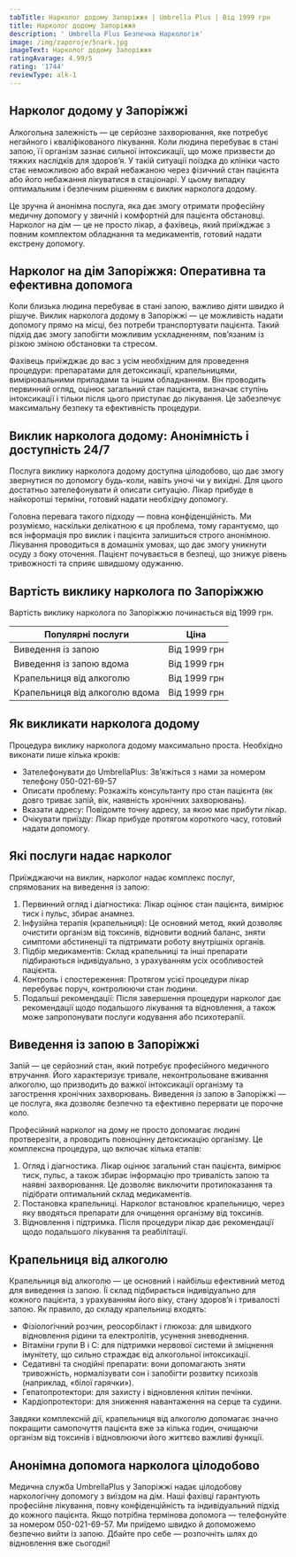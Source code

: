 ```yaml
---
tabTitle: Нарколог додому Запоріжжя | Umbrella Plus | Від 1999 грн
title: Нарколог додому Запоріжжя
description: ' Umbrella Plus Безпечна Наркологія'
image: /img/zaporoje/5nark.jpg
imageText: Нарколог додому Запоріжжя
ratingAvarage: 4.99/5
rating: '1744'
reviewType: alk-1
---
```


## Нарколог додому у Запоріжжі

Алкогольна залежність — це серйозне захворювання, яке потребує негайного і кваліфікованого лікування. Коли людина перебуває в стані запою, її організм зазнає сильної інтоксикації, що може призвести до тяжких наслідків для здоров’я. У такій ситуації поїздка до клініки часто стає неможливою або вкрай небажаною через фізичний стан пацієнта або його небажання лікуватися в стаціонарі. У цьому випадку оптимальним і безпечним рішенням є виклик нарколога додому.

Це зручна й анонімна послуга, яка дає змогу отримати професійну медичну допомогу у звичній і комфортній для пацієнта обстановці. Нарколог на дім — це не просто лікар, а фахівець, який приїжджає з повним комплектом обладнання та медикаментів, готовий надати екстрену допомогу.

## Нарколог на дім Запоріжжя: Оперативна та ефективна допомога

Коли близька людина перебуває в стані запою, важливо діяти швидко й рішуче. Виклик нарколога додому в Запоріжжі — це можливість надати допомогу прямо на місці, без потреби транспортувати пацієнта. Такий підхід дає змогу запобігти можливим ускладненням, пов’язаним із різкою зміною обстановки та стресом.

Фахівець приїжджає до вас з усім необхідним для проведення процедури: препаратами для детоксикації, крапельницями, вимірювальними приладами та іншим обладнанням. Він проводить первинний огляд, оцінює загальний стан пацієнта, визначає ступінь інтоксикації і тільки після цього приступає до лікування. Це забезпечує максимальну безпеку та ефективність процедури.

## Виклик нарколога додому: Анонімність і доступність 24/7

Послуга виклику нарколога додому доступна цілодобово, що дає змогу звернутися по допомогу будь-коли, навіть уночі чи у вихідні. Для цього достатньо зателефонувати й описати ситуацію. Лікар прибуде в найкоротші терміни, готовий надати необхідну допомогу.

Головна перевага такого підходу — повна конфіденційність. Ми розуміємо, наскільки делікатною є ця проблема, тому гарантуємо, що вся інформація про виклик і пацієнта залишиться строго анонімною. Лікування проводиться в домашніх умовах, що дає змогу уникнути осуду з боку оточення. Пацієнт почувається в безпеці, що знижує рівень тривожності та сприяє швидшому одужанню.

## Вартість виклику нарколога по Запоріжжю

Вартість виклику нарколога по Запоріжжю починається від 1999 грн.

| Популярні послуги              | Ціна         |
| ------------------------------ | ------------ |
| Виведення із запою             | Від 1999 грн |
| Виведення із запою вдома       | Від 1999 грн |
| Крапельниця від алкоголю       | Від 1999 грн |
| Крапельниця від алкоголю вдома | Від 1999 грн |

## Як викликати нарколога додому

Процедура виклику нарколога додому максимально проста. Необхідно виконати лише кілька кроків:

* Зателефонувати до UmbrellaPlus: Зв’яжіться з нами за номером телефону 050-021-69-57
* Описати проблему: Розкажіть консультанту про стан пацієнта (як довго триває запій, вік, наявність хронічних захворювань).
* Вказати адресу: Повідомте точну адресу, за якою має прибути лікар.
* Очікувати приїзду: Лікар прибуде протягом короткого часу, готовий надати допомогу.

## Які послуги надає нарколог

Приїжджаючи на виклик, нарколог надає комплекс послуг, спрямованих на виведення із запою:

1. Первинний огляд і діагностика: Лікар оцінює стан пацієнта, вимірює тиск і пульс, збирає анамнез.
2. Інфузійна терапія (крапельниця): Це основний метод, який дозволяє очистити організм від токсинів, відновити водний баланс, зняти симптоми абстиненції та підтримати роботу внутрішніх органів.
3. Підбір медикаментів: Склад крапельниці та інші препарати підбираються індивідуально, з урахуванням усіх особливостей пацієнта.
4. Контроль і спостереження: Протягом усієї процедури лікар перебуває поруч, контролюючи стан людини.
5. Подальші рекомендації: Після завершення процедури нарколог дає рекомендації щодо подальшого лікування та відновлення, а також може запропонувати послуги кодування або психотерапії.

## Виведення із запою в Запоріжжі

Запій — це серйозний стан, який потребує професійного медичного втручання. Його характеризує тривале, неконтрольоване вживання алкоголю, що призводить до важкої інтоксикації організму та загострення хронічних захворювань. Виведення із запою в Запоріжжі — це послуга, яка дозволяє безпечно та ефективно перервати це порочне коло.

Професійний нарколог на дому не просто допомагає людині протверезіти, а проводить повноцінну детоксикацію організму. Це комплексна процедура, що включає кілька етапів:

1. Огляд і діагностика. Лікар оцінює загальний стан пацієнта, вимірює тиск, пульс, а також збирає інформацію про тривалість запою та наявні захворювання. Це дозволяє виключити протипоказання та підібрати оптимальний склад медикаментів.
2. Постановка крапельниці. Нарколог встановлює крапельницю, через яку вводяться препарати для очищення організму від токсинів.
3. Відновлення і підтримка. Після процедури лікар дає рекомендації щодо подальшого лікування та реабілітації.

## Крапельниця від алкоголю

Крапельниця від алкоголю — це основний і найбільш ефективний метод для виведення із запою. Її склад підбирається індивідуально для кожного пацієнта, з урахуванням його віку, стану здоров’я і тривалості запою. Як правило, до складу крапельниці входять:

* Фізіологічний розчин, реосорбілакт і глюкоза: для швидкого відновлення рідини та електролітів, усунення зневоднення. 
* Вітаміни групи В і С: для підтримки нервової системи й зміцнення імунітету, що сильно страждає від алкогольної інтоксикації. 
* Седативні та снодійні препарати: вони допомагають зняти тривожність, нормалізувати сон і запобігти розвитку психозів (наприклад, «білої гарячки»). 
* Гепатопротектори: для захисту і відновлення клітин печінки. 
* Кардіопротектори: для зниження навантаження на серце та судини. 

Завдяки комплексній дії, крапельниця від алкоголю допомагає значно покращити самопочуття пацієнта вже за кілька годин, очищаючи організм від токсинів і відновлюючи його життєво важливі функції.

## Анонімна допомога нарколога цілодобово

Медична служба UmbrellaPlus у Запоріжжі надає цілодобову наркологічну допомогу з виїздом на дім. Наші фахівці гарантують професійне лікування, повну конфіденційність та індивідуальний підхід до кожного пацієнта.
Якщо потрібна термінова допомога — телефонуйте за номером 050-021-69-57. Ми приїдемо швидко й допоможемо безпечно вийти із запою.
Дбайте про себе — розпочніть шлях до відновлення вже сьогодні!
